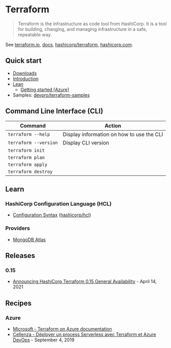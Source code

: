 # Terraform

> Terraform is the infrastructure as code tool from HashiCorp. It is a tool for building, changing, and managing infrastructure in a safe, repeatable way.

See [terraform.io](https://www.terraform.io/), [docs](https://www.terraform.io/docs/index.html), [hashicorp/terraform](https://github.com/hashicorp/terraform), [hashicorp.com](https://www.hashicorp.com/products/terraform/).

## Quick start

- [Downloads](https://www.terraform.io/downloads.html)
- [Introduction](https://www.terraform.io/intro/index.html)
- [Lean](https://learn.hashicorp.com/terraform)
  - [Getting started (Azure)](https://learn.hashicorp.com/tutorials/terraform/infrastructure-as-code?in=terraform/azure-get-started)
- Samples: [devpro/terraform-samples](https://github.com/devpro/terraform-samples)

## Command Line Interface (CLI)

Command | Action
------- | ------
`terraform --help` | Display information on how to use the CLI
`terraform --version` | Display CLI version
`terraform init` | 
`terraform plan` | 
`terraform apply` | 
`terraform destroy` | 

## Learn

### HashiCorp Configuration Language (HCL)

- [Configuration Syntax](https://www.terraform.io/docs/configuration/syntax.html) ([hashicorp/hcl](https://github.com/hashicorp/hcl))

### Providers

- [MongoDB Atlas](https://github.com/terraform-providers/terraform-provider-mongodbatlas)

## Releases

### 0.15

- [Announcing HashiCorp Terraform 0.15 General Availability](https://www.hashicorp.com/blog/announcing-hashicorp-terraform-0-15-general-availability) - April 14, 2021

## Recipes

### Azure

- [Microsoft - Terraform on Azure documentation](https://docs.microsoft.com/en-us/azure/developer/terraform/)
- [Cellenza - Déployer un process Serverless avec Terraform et Azure DevOps](https://blog.cellenza.com/devops/deployer-un-process-serverless-avec-terraform-et-azure-devops/) - September 4, 2019
